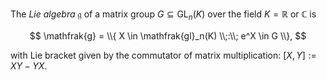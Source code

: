 The *Lie algebra* $\mathfrak{g}$ of a matrix group $G\subseteq \mathop{\mathrm{GL}}_n(K)$ over the field $K = \mathbb{R}$ or $\mathbb{C}$ is 

$$
\mathfrak{g} = \\{ X \in \mathfrak{gl}_n(K) \\;:\\; e^X \in G \\},
$$

with Lie bracket given by the commutator of matrix multiplication: $[X, Y] := XY - YX$.
